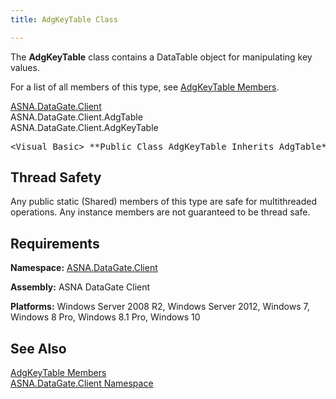 ```yaml
---
title: AdgKeyTable Class

---
```


The **AdgKeyTable** class contains a <span>DataTable</span> object for manipulating key values.

For a list of all members of this type, see [AdgKeyTable Members](adg-key-table-members.html).

[ASNA.DataGate.Client](datagate-client-namespace.html) <br /> ASNA.DataGate.Client.AdgTable<br /> ASNA.DataGate.Client.AdgKeyTable
<pre>
&lt;Visual Basic&gt; **Public Class AdgKeyTable Inherits AdgTable** </pre>

## Thread Safety

Any public static (Shared) members of this type are safe for multithreaded operations. Any instance members are not guaranteed to be thread safe.
## Requirements

**Namespace:** [ASNA.DataGate.Client](datagate-client-namespace.html) 

**Assembly:** ASNA DataGate Client

**Platforms:** Windows Server 2008 R2, Windows Server 2012, Windows 7, Windows 8 Pro, Windows 8.1 Pro, Windows 10
## See Also


[AdgKeyTable Members](adg-key-table-members.html)
      <br />
[ASNA.DataGate.Client Namespace](datagate-client-namespace.html)

